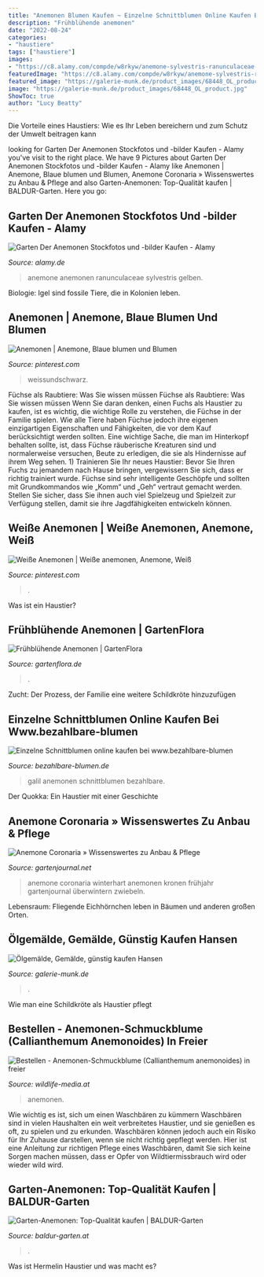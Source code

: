 ```yaml
---
title: "Anemonen Blumen Kaufen ~ Einzelne Schnittblumen Online Kaufen Bei Www.bezahlbare-blumen"
description: "Frühblühende anemonen"
date: "2022-08-24"
categories:
- "haustiere"
tags: ["haustiere"]
images:
- "https://c8.alamy.com/compde/w8rkyw/anemone-sylvestris-ranunculaceae-weisse-bluten-mit-einem-gelben-kern-schone-blumen-mit-zarten-weissen-bluten-garten-blumen-autdor-ranunkeln-wie-w8rkyw.jpg"
featuredImage: "https://c8.alamy.com/compde/w8rkyw/anemone-sylvestris-ranunculaceae-weisse-bluten-mit-einem-gelben-kern-schone-blumen-mit-zarten-weissen-bluten-garten-blumen-autdor-ranunkeln-wie-w8rkyw.jpg"
featured_image: "https://galerie-munk.de/product_images/68448_OL_product.jpg"
image: "https://galerie-munk.de/product_images/68448_OL_product.jpg"
ShowToc: true
author: "Lucy Beatty"
---
```



Die Vorteile eines Haustiers: Wie es Ihr Leben bereichern und zum Schutz der Umwelt beitragen kann

	

		
looking for Garten Der Anemonen Stockfotos und -bilder Kaufen - Alamy you've visit to the right place. We have 9 Pictures about Garten Der Anemonen Stockfotos und -bilder Kaufen - Alamy like Anemonen | Anemone, Blaue blumen und Blumen, Anemone Coronaria » Wissenswertes zu Anbau &amp; Pflege and also Garten-Anemonen: Top-Qualität kaufen | BALDUR-Garten. Here you go:
		
    
## Garten Der Anemonen Stockfotos Und -bilder Kaufen - Alamy

<img loading=lazy src="https://c8.alamy.com/compde/w8rkyw/anemone-sylvestris-ranunculaceae-weisse-bluten-mit-einem-gelben-kern-schone-blumen-mit-zarten-weissen-bluten-garten-blumen-autdor-ranunkeln-wie-w8rkyw.jpg" onerror="this.onerror=null;this.src='https://tse1.mm.bing.net/th?id=OIP.dXvJvuvlQfan0IHQohS5QAHaFc&amp;pid=15.1';" alt="Garten Der Anemonen Stockfotos und -bilder Kaufen - Alamy">

_Source: alamy.de_

>anemone anemonen ranunculaceae sylvestris gelben. 

	

Biologie: Igel sind fossile Tiere, die in Kolonien leben.

    
## Anemonen | Anemone, Blaue Blumen Und Blumen

<img loading=lazy src="https://i.pinimg.com/474x/44/3c/77/443c7796010968f836b00020f98c12b2.jpg" onerror="this.onerror=null;this.src='https://tse1.mm.bing.net/th?id=OIP.ZkzF2vTECszH_8596xFJrQAAAA&amp;pid=15.1';" alt="Anemonen | Anemone, Blaue blumen und Blumen">

_Source: pinterest.com_

>weissundschwarz. 

	

Füchse als Raubtiere: Was Sie wissen müssen
Füchse als Raubtiere: Was Sie wissen müssen
Wenn Sie daran denken, einen Fuchs als Haustier zu kaufen, ist es wichtig, die wichtige Rolle zu verstehen, die Füchse in der Familie spielen. Wie alle Tiere haben Füchse jedoch ihre eigenen einzigartigen Eigenschaften und Fähigkeiten, die vor dem Kauf berücksichtigt werden sollten. Eine wichtige Sache, die man im Hinterkopf behalten sollte, ist, dass Füchse räuberische Kreaturen sind und normalerweise versuchen, Beute zu erledigen, die sie als Hindernisse auf ihrem Weg sehen. 1) Trainieren Sie Ihr neues Haustier: Bevor Sie Ihren Fuchs zu jemandem nach Hause bringen, vergewissern Sie sich, dass er richtig trainiert wurde. Füchse sind sehr intelligente Geschöpfe und sollten mit Grundkommandos wie „Komm“ und „Geh“ vertraut gemacht werden. Stellen Sie sicher, dass Sie ihnen auch viel Spielzeug und Spielzeit zur Verfügung stellen, damit sie ihre Jagdfähigkeiten entwickeln können.

    
## Weiße Anemonen | Weiße Anemonen, Anemone, Weiß

<img loading=lazy src="https://i.pinimg.com/originals/1f/4d/31/1f4d318214533b8bdf3cc2f7e4977f15.jpg" onerror="this.onerror=null;this.src='https://tse2.mm.bing.net/th?id=OIP.ClrLcIkLkYe10wiGudf2ugHaJU&amp;pid=15.1';" alt="Weiße Anemonen | Weiße anemonen, Anemone, Weiß">

_Source: pinterest.com_

>. 

	

Was ist ein Haustier?

    
## Frühblühende Anemonen | GartenFlora

<img loading=lazy src="https://www.gartenflora.de/wp-content/uploads/2019/06/anemone-blanda.jpg" onerror="this.onerror=null;this.src='https://tse4.mm.bing.net/th?id=OIP.TAzwk0GYla6zNDTTfeB7uQHaE8&amp;pid=15.1';" alt="Frühblühende Anemonen | GartenFlora">

_Source: gartenflora.de_

>. 

	

Zucht: Der Prozess, der Familie eine weitere Schildkröte hinzuzufügen

    
## Einzelne Schnittblumen Online Kaufen Bei Www.bezahlbare-blumen

<img loading=lazy src="https://cdn.webshopapp.com/shops/123706/files/245250260/image.jpg" onerror="this.onerror=null;this.src='https://tse4.mm.bing.net/th?id=OIP.NoUivWXOSn8XNXtsJQPeKQHaHa&amp;pid=15.1';" alt="Einzelne Schnittblumen online kaufen bei www.bezahlbare-blumen">

_Source: bezahlbare-blumen.de_

>galil anemonen schnittblumen bezahlbare. 

	

Der Quokka: Ein Haustier mit einer Geschichte

    
## Anemone Coronaria » Wissenswertes Zu Anbau &amp; Pflege

<img loading=lazy src="https://www.gartenjournal.net/wp-content/uploads/Anemone-coronaria-winterhart.jpg" onerror="this.onerror=null;this.src='https://tse3.mm.bing.net/th?id=OIP.f30iQ0A7ZRZl21CadGAIYQHaE7&amp;pid=15.1';" alt="Anemone Coronaria » Wissenswertes zu Anbau &amp; Pflege">

_Source: gartenjournal.net_

>anemone coronaria winterhart anemonen kronen frühjahr gartenjournal überwintern zwiebeln. 

	

Lebensraum: Fliegende Eichhörnchen leben in Bäumen und anderen großen Orten.

    
## Ölgemälde, Gemälde, Günstig Kaufen Hansen

<img loading=lazy src="https://galerie-munk.de/product_images/68448_OL_product.jpg" onerror="this.onerror=null;this.src='https://tse4.mm.bing.net/th?id=OIP.PLSoJdejeEsMpE12Ru7TsQHaKY&amp;pid=15.1';" alt="Ölgemälde, Gemälde, günstig kaufen Hansen">

_Source: galerie-munk.de_

>. 

	

Wie man eine Schildkröte als Haustier pflegt

    
## Bestellen - Anemonen-Schmuckblume (Callianthemum Anemonoides) In Freier

<img loading=lazy src="https://wildlife-media.at/bild/26421/anemonen-schmuckblume.jpg" onerror="this.onerror=null;this.src='https://tse3.mm.bing.net/th?id=OIP.VxLz4eTq7z1jwiHINfDtgwHaE8&amp;pid=15.1';" alt="Bestellen - Anemonen-Schmuckblume (Callianthemum anemonoides) in freier">

_Source: wildlife-media.at_

>anemonen. 

	

Wie wichtig es ist, sich um einen Waschbären zu kümmern
Waschbären sind in vielen Haushalten ein weit verbreitetes Haustier, und sie genießen es oft, zu spielen und zu erkunden. Waschbären können jedoch auch ein Risiko für Ihr Zuhause darstellen, wenn sie nicht richtig gepflegt werden. Hier ist eine Anleitung zur richtigen Pflege eines Waschbären, damit Sie sich keine Sorgen machen müssen, dass er Opfer von Wildtiermissbrauch wird oder wieder wild wird.

    
## Garten-Anemonen: Top-Qualität Kaufen | BALDUR-Garten

<img loading=lazy src="https://www.baldur-garten.at/medias/sys_master/root/h49/h8b/8979451543582.jpg" onerror="this.onerror=null;this.src='https://tse3.mm.bing.net/th?id=OIP.jfY6YsBR4i2s6Vju6YyFIgHaIj&amp;pid=15.1';" alt="Garten-Anemonen: Top-Qualität kaufen | BALDUR-Garten">

_Source: baldur-garten.at_

>. 

	

Was ist Hermelin Haustier und was macht es?

